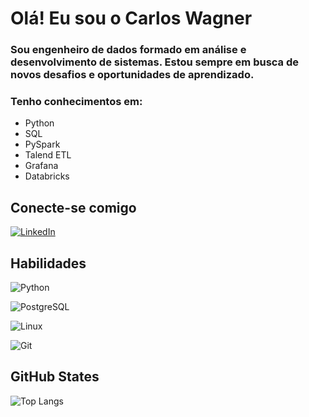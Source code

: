 # Olá! Eu sou o Carlos Wagner
### Sou engenheiro de dados formado em análise e desenvolvimento de sistemas. Estou sempre em busca de novos desafios e oportunidades de aprendizado.

### Tenho conhecimentos em:
- Python
- SQL
- PySpark
- Talend ETL
- Grafana
- Databricks

## Conecte-se comigo
[![LinkedIn](https://img.shields.io/badge/LinkedIn-0077B5?style=for-the-badge&logo=linkedin&logoColor=white)](https://www.linkedin.com/in/clswagner/)


## Habilidades

![Python](https://img.shields.io/badge/python-3670A0?style=for-the-badge&logo=python&logoColor=ffdd54)


![PostgreSQL](https://img.shields.io/badge/PostgreSQL-000?style=for-the-badge&labelColor=%23414141&logo=postgresql&logoColor=white)


![Linux](https://img.shields.io/badge/Linux-000?style=for-the-badge&logo=linux&logoColor=FCC624)

![Git](https://img.shields.io/badge/GIT-E44C30?style=for-the-badge&logo=git&logoColor=white)

## GitHub States
![Top Langs](https://github-readme-stats-git-masterrstaa-rickstaa.vercel.app/api/top-langs/?username=CarlosWagnr&bg_color=000&border_color=30A3DC&title_color=E94D5F&text_color=FFF)

